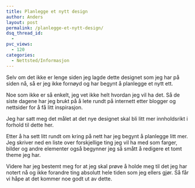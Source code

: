 ```yaml
---
title: Planlegge et nytt design
author: Anders
layout: post
permalink: /planlegge-et-nytt-design/
dsq_thread_id:
  - 
pvc_views:
  - 120
categories:
  - Nettsted/Informasjon
---
```

Selv om det ikke er lenge siden jeg lagde dette designet som jeg har på siden nå, så er jeg ikke fornøyd og har begynt å planlegge et nytt ett.

Noe som ikke er så enkelt, jeg vet ikke helt hvordan jeg vil ha det. Så de siste dagene har jeg brukt på å lete rundt på internett etter blogger og nettsider for å få litt inspirasjon.

Jeg har satt meg det målet at det nye designet skal bli litt mer innholdsrikt i forhold til dette her.

Etter å ha sett litt rundt om kring på nett har jeg begynt å planlegge litt mer. Jeg skriver ned en liste over forskjellige ting jeg vil ha med som farger, bilder og andre elementer også begynner jeg så smått å redigere et tomt theme jeg har.

Videre har jeg bestemt meg for at jeg skal prøve å holde meg til det jeg har notert nå og ikke forandre ting absolutt hele tiden som jeg ellers gjør. Så får vi håpe at det kommer noe godt ut av dette.